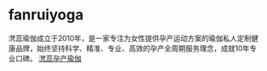 # fanruiyoga
滼蕊瑜伽成立于2010年，是一家专注为女性提供孕产运动方案的瑜伽私人定制健康品牌，始终坚持科学、精准、专业、高效的孕产全周期服务理念，成就10年专业口碑。
[滼蕊孕产瑜伽](http://www.fanruiyunchan.com/)
